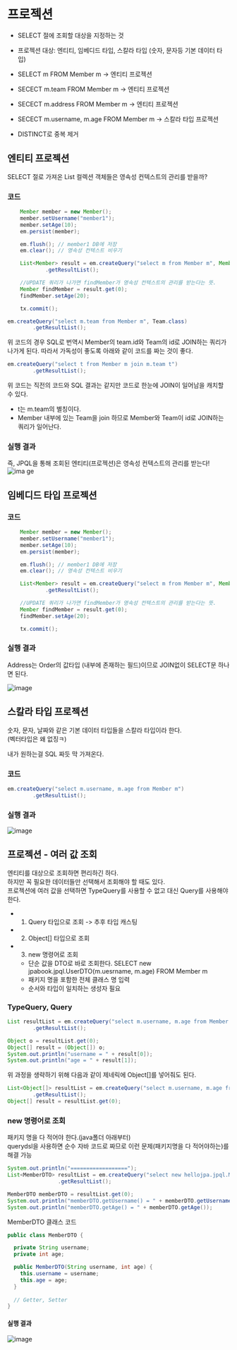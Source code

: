 # 프로젝션
- SELECT 절에 조회할 대상을 지정하는 것
- 프로젝션 대상: 엔티티, 임베디드 타입, 스칼라 타입 (숫자, 문자등 기본 데이터 타입)   


- SELECT m FROM Member m -> 엔티티 프로젝션
- SECECT m.team FROM Member m -> 엔티티 프로젝션
- SECECT m.address FROM Member m -> 엔티티 프로젝션
- SECECT m.username, m.age FROM Member m -> 스칼라 타입 프로젝션
- DISTINCT로 중복 제거

## 엔티티 프로젝션

SELECT 절로 가져온 List 컬렉션 객체들은 영속성 컨텍스트의 관리를 받을까?

### 코드
```java
    Member member = new Member();
    member.setUsername("member1");
    member.setAge(10);
    em.persist(member);

    em.flush(); // member1 DB에 저장
    em.clear(); // 영속성 컨텍스트 비우기

    List<Member> result = em.createQuery("select m from Member m", Member.class)
            .getResultList();

    //UPDATE 쿼리가 나가면 findMember가 영속성 컨텍스트의 관리를 받는다는 뜻.
    Member findMember = result.get(0);
    findMember.setAge(20);

    tx.commit();
```

```java
em.createQuery("select m.team from Member m", Team.class)
        .getResultList();
```
위 코드의 경우 SQL로 번역시 Member의 team.id와 Team의 id로 JOIN하는 쿼리가 나가게 된다.
따라서 가독성이 좋도록 아래와 같이 코드를 짜는 것이 좋다.

```java
em.createQuery("select t from Member m join m.team t")
        .getResultList();
```
위 코드는 직전의 코드와 SQL 결과는 같지만 코드로 한눈에 JOIN이 일어남을 캐치할 수 있다.   
* t는 m.team의 별칭이다.
* Member 내부에 있는 Team을 join 하므로 Member와 Team이 id로 JOIN하는 쿼리가 일어난다.      

### 실행 결과
즉, JPQL을 통해 조회된 엔티티(프로젝션)은 영속성 컨텍스트의 관리를 받는다!
![ima  ge](https://github.com/user-attachments/assets/2649f39f-2c07-4a1f-9eac-8d5aea69fd1c)

## 임베디드 타입 프로젝션
### 코드
```java
    Member member = new Member();
    member.setUsername("member1");
    member.setAge(10);
    em.persist(member);

    em.flush(); // member1 DB에 저장
    em.clear(); // 영속성 컨텍스트 비우기

    List<Member> result = em.createQuery("select m from Member m", Member.class)
            .getResultList();

    //UPDATE 쿼리가 나가면 findMember가 영속성 컨텍스트의 관리를 받는다는 뜻.
    Member findMember = result.get(0);
    findMember.setAge(20);

    tx.commit();
```

### 실행 결과

Address는 Order의 값타입 (내부에 존재하는 필드)이므로 JOIN없이 SELECT문 하나면 된다.   

![image](https://github.com/user-attachments/assets/585a05f5-ef71-4e03-ba2a-c6803e47627e)

## 스칼라 타입 프로젝션

숫자, 문자, 날짜와 같은 기본 데이터 타입들을 스칼라 타입이라 한다.   
(벡터타입은 왜 없징ㅋ)   

내가 원하는걸 SQL 짜듯 막 가져온다.   

### 코드
```java
em.createQuery("select m.username, m.age from Member m")
        .getResultList();
```

### 실행 결과

![image](https://github.com/user-attachments/assets/9a83444e-1925-4bd1-b87a-80b88cdf19f4)

## 프로젝션 - 여러 값 조회

엔티티를 대상으로 조회하면 편리하긴 하다.   
하지만 꼭 필요한 데이터들만 선택해서 조회해야 할 때도 있다.   
프로젝션에 여러 값을 선택하면 TypeQuery를 사용할 수 없고 대신 Query를 사용해야 한다.   

- 1. Query 타입으로 조회 -> 추후 타입 캐스팅 
- 2. Object[] 타입으로 조회
- 3. new 명령어로 조회
  - 단순 값을 DTO로 바로 조회한다. SELECT new jpabook.jpql.UserDTO(m.uesrname, m.age) FROM Member m
  - 패키지 명을 포함한 전체 클래스 명 입력
  - 순서와 타입이 일치하는 생성자 필요

### TypeQuery, Query

```java
List resultList = em.createQuery("select m.username, m.age from Member m")
        .getResultList();

Object o = resultList.get(0);
Object[] result = (Object[]) o;
System.out.println("username = " + result[0]);
System.out.println("age = " + result[1]);
```

위 과정을 생략하기 위해 다음과 같이 제네릭에 Object[]를 넣어줘도 된다.   

```java
List<Object[]> resultList = em.createQuery("select m.username, m.age from Member m")
        .getResultList();
Object[] result = resultList.get(0);
```

### new 명령어로 조회

패키지 명을 다 적어야 한다.(java폴더 아래부터)   
querydsl을 사용하면 순수 자바 코드로 짜므로 이런 문제(패키지명을 다 적어야하는)를 해결 가능

```java
System.out.println("==================");
List<MemberDTO> resultList = em.createQuery("select new hellojpa.jpql.MemberDTO(m.username, m.age) from Member m", MemberDTO.class)
                .getResultList();

MemberDTO memberDTO = resultList.get(0);
System.out.println("memberDTO.getUsername() = " + memberDTO.getUsername());
System.out.println("memberDTO.getAge() = " + memberDTO.getAge());
```

MemberDTO 클래스 코드
```java
public class MemberDTO {

  private String username;
  private int age;

  public MemberDTO(String username, int age) {
    this.username = username;
    this.age = age;
  }
  
  // Getter, Setter
}
```


#### 실행 결과
![image](https://github.com/user-attachments/assets/f2f7978d-e38e-495a-8d44-c9546ba9ef45)
